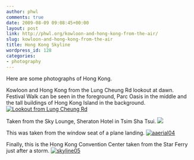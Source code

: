 ```yaml
---
author: phwl
comments: true
date: 2009-08-09 09:08:45+00:00
layout: post
link: http://phwl.org/kowloon-and-hong-kong-from-the-air/
slug: kowloon-and-hong-kong-from-the-air
title: Hong Kong Skyline
wordpress_id: 128
categories:
- photography
---
```


Here are some photographs of Hong Kong.

Kowloon and Hong Kong from the Lung Cheung Rd lookout at dawn. Festival Walk can be seen in the foreground, Parc Oasis in the middle and the tall buildings of Hong Kong Island in the background.
[![Lookout from Lung Cheung Rd](http://farm4.static.flickr.com/3425/3777477460_3c36654fb6_o.jpg)](http://farm4.static.flickr.com/3425/3777477460_3c36654fb6_o.jpg)
<!-- more -->
Taken from the Sky Lounge, Sheraton Hotel in Tsim Sha Tsui.
[![](http://farm3.static.flickr.com/2491/3732053592_629825fb9d_o.jpg)](http://www.flickr.com/photos/phwl/3732053592/)

This was taken from the window seat of a plane landing.
[![aaerial04](http://farm3.static.flickr.com/2599/3731255151_5b59d63486_o.jpg)](http://www.flickr.com/photos/phwl/3731255151/)

Finally, this is the Hong Kong Convention Center taken from the Star Ferry just after a storm.
[![skyline05](http://farm4.static.flickr.com/3515/3732053020_7a4cc1241f_o.jpg)](http://www.flickr.com/photos/phwl/3732053020/)


